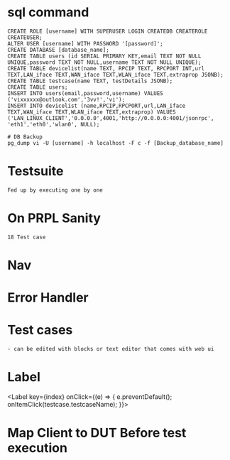 # sql command
    CREATE ROLE [username] WITH SUPERUSER LOGIN CREATEDB CREATEROLE CREATEUSER;
    ALTER USER [username] WITH PASSWORD '[password]';
    CREATE DATABASE [database_name];
    CREATE TABLE users (id SERIAL PRIMARY KEY,email TEXT NOT NULL UNIQUE,password TEXT NOT NULL,username TEXT NOT NULL UNIQUE);
    CREATE TABLE devicelist(name TEXT, RPCIP TEXT, RPCPORT INT,url TEXT,LAN_iface TEXT,WAN_iface TEXT,WLAN_iface TEXT,extraprop JSONB);
    CREATE TABLE testcase(name TEXT, testDetails JSONB);
    CREATE TABLE users;
    INSERT INTO users(email,password,username) VALUES ('vixxxxxx@outlook.com','3vv!','vi');
    INSERT INTO devicelist (name,RPCIP,RPCPORT,url,LAN_iface TEXT,WAN_iface TEXT,WLAN_iface TEXT,extraprop) VALUES ('LAN_LINUX_CLIENT','0.0.0.0',4001,'http://0.0.0.0:4001/jsonrpc', 'eth1','eth0','wlan0', NULL);

    # DB Backup
    pg_dump vi -U [username] -h localhost -F c -f [Backup_database_name]

# Testsuite
    Fed up by executing one by one

# On PRPL Sanity
    18 Test case

# Nav
<NavProjects projects={data.projects} />

# Error Handler

# Test cases 
    - can be edited with blocks or text editor that comes with web ui

# Label
<Label key={index} onClick={(e) => {
  e.preventDefault();
  onItemClick(testcase.testcaseName);
}}>


# Map Client to DUT Before test execution

